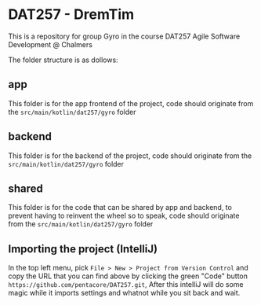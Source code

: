 # DAT257 - DremTim

This is a repository for group Gyro in the course DAT257 Agile Software Development @ Chalmers

The folder structure is as dollows:
## app
This folder is for the app frontend of the project, code should originate from the `src/main/kotlin/dat257/gyro` folder

## backend
This folder is for the backend of the project, code should originate from the `src/main/kotlin/dat257/gyro` folder

## shared
This folder is for the code that can be shared by app and backend, to prevent having to reinvent the wheel so to speak, code should originate from the `src/main/kotlin/dat257/gyro` folder

## Importing the project (IntelliJ)
In the top left menu, pick `File > New > Project from Version Control` and copy the URL that you can find above by clicking the green "Code" button `https://github.com/pentacore/DAT257.git`, After this intelliJ will do some magic while it imports settings and whatnot while you sit back and wait.
